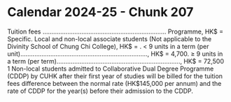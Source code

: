 # Calendar 2024-25 - Chunk 207

<!-- Chunk tokens: 344, Enriched tokens: 346 -->

Tuition fees
...................................................................... Programme, HK$ = Specific. Local and non-local associate students (Not applicable to the Divinity School of Chung Chi College), HK$ = . < 9 units in a term (per unit)........................................................................, HK$ = 4,700. ≥ 9 units in a term (per term)......................................................................, HK$ = 72,500
1 Non-local students admitted to Collaborative Dual Degree Programme (CDDP) by CUHK after their first year of studies will be billed for the tuition fees difference between the normal rate (HK$145,000 per annum) and the rate of CDDP for the year(s) before their admission to the CDDP.
